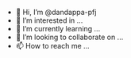 - 👋 Hi, I’m @dandappa-pfj
- 👀 I’m interested in ...
- 🌱 I’m currently learning ...
- 💞️ I’m looking to collaborate on ...
- 📫 How to reach me ...

<!---
dandappa-pfj/dandappa-pfj is a ✨ special ✨ repository because its `README.md` (this file) appears on your GitHub profile.
You can click the Preview link to take a look at your changes.
--->

